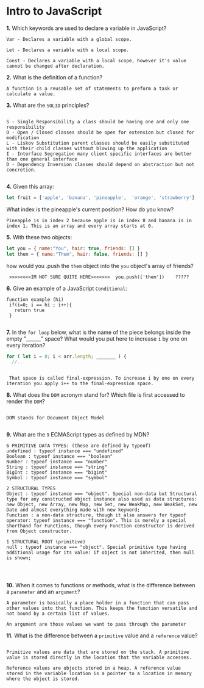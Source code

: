 # Intro to JavaScript

**1.** Which keywords are used to declare a variable in JavaScript?
<!-- enter you answer in the space below -->
```
Var - Declares a variable with a global scope.

Let - Declares a variable with a local scope.

Const - Declares a variable with a local scope, however it's value cannot be changed after declaration.

```
**2.** What is the definition of a function?
<!-- enter you answer in the space below -->
```
A function is a reusable set of statements to preform a task or calculate a value.

```
**3.** What are the `SOLID` principles?
<!-- enter you answer in the space below -->
```

S - Single Responsibility a class should be having one and only one responsibility
O - Open / Closed classes should be open for extension but closed for modification
L - Liskov Substitution parent classes should be easily substituted with their child classes without blowing up the application
I - Interface Segregation many client specific interfaces are better than one general interface
D - Dependency Inversion classes should depend on abstraction but not concretion.


```
**4.** Given this array: 
```js
let fruit = ['apple', 'banana', 'pineapple',  'orange', 'strawberry']
``` 
What index is the pineapple's current position? How do you know?
<!-- enter you answer in the space below -->
```
Pineapple is in index 2 because apple is in index 0 and banana is in index 1. This is an array and every array starts at 0.

```
**5.** With these two objects: 
```js
let you = { name:"You", hair: true, friends: [] }
let them = { name:"Them", hair: false, friends: [] }
```
how would you .push the `them` object into the `you` object's array of friends?
<!-- enter you answer in the space below -->
```
 >>>><<<<IM NOT SURE QUITE HERE><<<>>>  you.push(['them'])    ?????

```

**6.** Give an example of a JavaScript `Conditional`:
<!-- enter you answer in the space below -->
```
function example (hi)
 if(i=0; i == hi ; i++){
   return true
 }


```
**7.** In the `for loop` below, what is the name of the piece belongs inside the empty "______" space? What would you put here to increase `i` by one on every iteration?
```js
for ( let i = 0; i < arr.length; _______ ) {
  //...
```
<!-- enter you answer in the space below -->
```

 That space is called final-expression. To increase i by one on every iteration you apply i++ to the final-expression space.

```
**8.** What does the `DOM` acronym stand for? Which file is first accessed to render the `DOM`?
<!-- enter you answer in the space below -->
```

DOM stands for Document Object Model


```

**9.** What are the `9` ECMAScript types as defined by MDN?
<!-- enter you answer in the space below -->
```
6 PRIMITIVE DATA TYPES: (these are defined by typeof)
undefined : typeof instance === "undefined"
Boolean : typeof instance === "boolean"
Number : typeof instance === "number"
String : typeof instance === "string"
BigInt : typeof instance === "bigint"
Symbol : typeof instance === "symbol"

2 STRUCTURAL TYPES
Object : typeof instance === "object". Special non-data but Structural type for any constructed object instance also used as data structures: new Object, new Array, new Map, new Set, new WeakMap, new WeakSet, new Date and almost everything made with new keyword;
Function : a non-data structure, though it also answers for typeof operator: typeof instance === "function". This is merely a special shorthand for Functions, though every Function constructor is derived from Object constructor.

1 STRUCTURAL ROOT (primitive)
null : typeof instance === "object". Special primitive type having additional usage for its value: if object is not inherited, then null is shown;


 
```
**10.** When it comes to functions or methods, what is the difference between a `parameter` and an `argument`?
<!-- enter you answer in the space below -->
```
A parameter is basically a place holder in a function that can pass other values into that function. This keeps the function versatile and not bound by a certain list of values.

An argument are those values we want to pass through the parameter

```
**11.** What is the difference between a `primitive` value and a `reference` value?
<!-- enter you answer in the space below -->
```

Primitive values are data that are stored on the stack. A primitive value is stored directly in the location that the variable accesses.

Reference values are objects stored in a heap. A reference value stored in the variable location is a pointer to a location in memory where the object is stored.

```